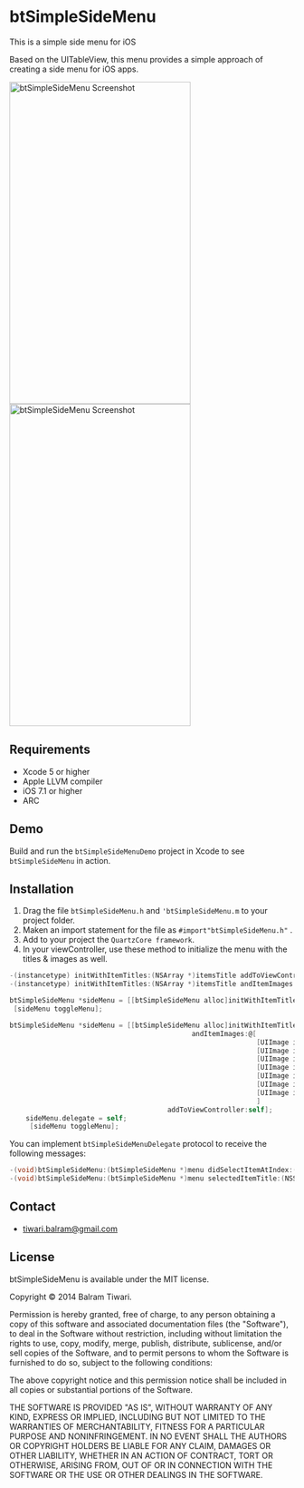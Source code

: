 btSimpleSideMenu
================

This is a simple side menu for iOS

Based on the UITableView, this menu provides a simple approach of creating a side menu for iOS apps.

<img src="https://github.com/balram3429/btSimpleSideMenu/blob/master/btSimpleSideMenuDemo/raw/screen1.jpg" alt="btSimpleSideMenu Screenshot" width="320" height="568" />

<img src="https://github.com/balram3429/btSimpleSideMenu/blob/master/btSimpleSideMenuDemo/raw/screen2.jpg" alt="btSimpleSideMenu Screenshot" width="320" height="568" />

## Requirements
* Xcode 5 or higher
* Apple LLVM compiler
* iOS 7.1 or higher
* ARC

## Demo
Build and run the `btSimpleSideMenuDemo` project in Xcode to see `btSimpleSideMenu` in action.

## Installation
  1. Drag the file `btSimpleSideMenu.h` and `'btSimpleSideMenu.m` to your project folder.
  2. Maken an import statement for the file as `#import"btSimpleSideMenu.h"` .
  3. Add to your project the `QuartzCore framework`.
  4. In your viewController, use these method to initialize the menu with the titles & images as well.

```objective-c
-(instancetype) initWithItemTitles:(NSArray *)itemsTitle addToViewController:(id)sender;
-(instancetype) initWithItemTitles:(NSArray *)itemsTitle andItemImages:(NSArray *)itemsImage addToViewController:(UIViewController *)sender;
```

  
```objective-c
btSimpleSideMenu *sideMenu = [[btSimpleSideMenu alloc]initWithItemTitles:@[@"One", @"Two", @"Three", @"Four",@"Five", @"Six", @"Seven"] addToViewController:self];
 [sideMenu toggleMenu];
```

```objective-c
btSimpleSideMenu *sideMenu = [[btSimpleSideMenu alloc]initWithItemTitles:@[@"One", @"Two", @"Three", @"Four",@"Five", @"Six", @"Seven"]
                                             andItemImages:@[
                                                             [UIImage imageNamed:@"icon1.jpeg"],
                                                             [UIImage imageNamed:@"icon2.jpeg"],
                                                             [UIImage imageNamed:@"icon3.jpeg"],
                                                             [UIImage imageNamed:@"icon4.jpeg"],
                                                             [UIImage imageNamed:@"icon5.jpeg"],
                                                             [UIImage imageNamed:@"icon6.jpeg"],
                                                             [UIImage imageNamed:@"icon7.jpeg"]
                                                             ]
                                       addToViewController:self];
    sideMenu.delegate = self;
     [sideMenu toggleMenu];
```
You can implement `btSimpleSideMenuDelegate` protocol to receive the following messages:

```objective-c
-(void)btSimpleSideMenu:(btSimpleSideMenu *)menu didSelectItemAtIndex:(NSInteger)index;
-(void)btSimpleSideMenu:(btSimpleSideMenu *)menu selectedItemTitle:(NSString *)title;
```

## Contact

- tiwari.balram@gmail.com

## License

btSimpleSideMenu is available under the MIT license.

Copyright © 2014 Balram Tiwari.

Permission is hereby granted, free of charge, to any person obtaining a copy of this software and associated documentation files (the "Software"), to deal in the Software without restriction, including without limitation the rights to use, copy, modify, merge, publish, distribute, sublicense, and/or sell copies of the Software, and to permit persons to whom the Software is furnished to do so, subject to the following conditions:

The above copyright notice and this permission notice shall be included in all copies or substantial portions of the Software.

THE SOFTWARE IS PROVIDED "AS IS", WITHOUT WARRANTY OF ANY KIND, EXPRESS OR IMPLIED, INCLUDING BUT NOT LIMITED TO THE WARRANTIES OF MERCHANTABILITY, FITNESS FOR A PARTICULAR PURPOSE AND NONINFRINGEMENT. IN NO EVENT SHALL THE AUTHORS OR COPYRIGHT HOLDERS BE LIABLE FOR ANY CLAIM, DAMAGES OR OTHER LIABILITY, WHETHER IN AN ACTION OF CONTRACT, TORT OR OTHERWISE, ARISING FROM, OUT OF OR IN CONNECTION WITH THE SOFTWARE OR THE USE OR OTHER DEALINGS IN THE SOFTWARE.
